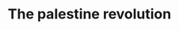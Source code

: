---
pid: llp367
title: The palestine revolution
location_transcription: in a place were everyone can veiw
coordinates: "[-75.174430855538, 39.960918503798]"
zipcode: 
gen_neighborhood: 
neighborhood: 
outside_phl: 
age: '10'
age_range: 6-13
instagram: 
image_file_name: llp_367.jpg
proposal_transcription: |-
  //Small things can lead to bigger ones//
  - Balsam Matan


  //The revoultion is near all we need is a little push//

  - Balsam Matan a girl who want her home to be free
topic: Human Rights,Inequality,Politics,Violence,Race Ethnicity
topic_summary: 0, 0, 0, 0, 0
type: Sculpture Statue
keywords_other: palestine, flag, tree, apples
credit: Balsam Matan
image_labels: 
twitter: 
facebook: 
permalink: "/monuments/llp367/"
layout: item-page
---